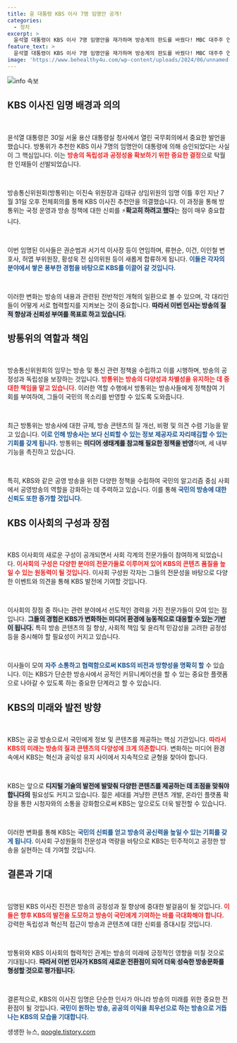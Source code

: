 ```yaml
---
title: 윤 대통령 KBS 이사 7명 임명안 공개!
categories:
  - 정치
excerpt: >
  윤석열 대통령이 KBS 이사 7명 임명안을 재가하며 방송계의 판도를 바꿨다! MBC 대주주 연임과 신임 이사들의 등장이 예고하는 변화는? 클릭해 확인하세요!
feature_text: >
  윤석열 대통령이 KBS 이사 7명 임명안을 재가하며 방송계의 판도를 바꿨다! MBC 대주주 연임과 신임 이사들의 등장이 예고하는 변화는? 클릭해 확인하세요!
image: 'https://www.behealthy4u.com/wp-content/uploads/2024/06/unnamed-file.png'
---
```


<p><img src="https://www.behealthy4u.com/wp-content/uploads/2024/06/unnamed-file.png" alt="info 속보" /></p>

<h2 data-ke-size="size26">KBS 이사진 임명 배경과 의의</h2>

<p data-ke-size="size16">&nbsp;</p>

<p>윤석열 대통령은 30일 서울 용산 대통령실 청사에서 열린 국무회의에서 중요한 발언을 했습니다. 방통위가 추천한 KBS 이사 7명의 임명안이 대통령에 의해 승인되었다는 사실이 그 핵심입니다. 이는 <b><span style="color: #ee2323;">방송의 독립성과 공정성을 확보하기 위한 중요한 결정</span></b>으로 탁월한 인재들이 선발되었습니다.</p>

<p data-ke-size="size16">&nbsp;</p>

<p>방송통신위원회(방통위)는 이진숙 위원장과 김태규 상임위원의 임명 이틀 후인 지난 7월 31일 오후 전체회의를 통해 KBS 이사진 추천안을 의결했습니다. 이 과정을 통해 방통위는 국정 운영과 방송 정책에 대한 신뢰를 ⚡<b><span style="background-color: #21538527;">확고히 하려고 했다</span></b>는 점이 매우 중요합니다.</p>

<p data-ke-size="size16">&nbsp;</p>

<p>이번 임명된 이사들은 권순범과 서기석 이사장 등이 연임하며, 류현순, 이건, 이인철 변호사, 허엽 부위원장, 황성욱 전 심의위원 등이 새롭게 합류하게 됩니다. <b><span style="color: #1a5490;">이들은 각자의 분야에서 쌓은 풍부한 경험을 바탕으로 KBS를 이끌어 갈 것입니다.</span></b> </p>

<p data-ke-size="size16">&nbsp;</p>

<p>이러한 변화는 방송의 내용과 관련된 전반적인 개혁의 일환으로 볼 수 있으며, 각 대리인들이 어떻게 서로 협력할지를 지켜보는 것이 중요합니다. <b><span style="background-color: #21538527;">따라서 이번 인사는 방송의 질적 향상과 신뢰성 부여를 목표로 하고 있습니다.</span></b></p>

<h2 data-ke-size="size26">방통위의 역할과 책임</h2>

<p data-ke-size="size16">&nbsp;</p>

<p>방송통신위원회의 임무는 방송 및 통신 관련 정책을 수립하고 이를 시행하며, 방송의 공정성과 독립성을 보장하는 것입니다. <b><span style="color: #ee2323;">방통위는 방송의 다양성과 차별성을 유지하는 데 중대한 책임을 맡고 있습니다.</span></b> 이러한 역할 수행에서 방통위는 방송사들에게 정책참여 기회를 부여하여, 그들이 국민의 목소리를 반영할 수 있도록 도와줍니다.</p>

<p data-ke-size="size16">&nbsp;</p>

<p>최근 방통위는 방송사에 대한 규제, 방송 콘텐츠의 질 개선, 비평 및 의견 수렴 기능을 맡고 있습니다. <b><span style="color: #1a5490;">이로 인해 방송사는 보다 신뢰할 수 있는 정보 제공자로 자리매김할 수 있는 기회를 갖게 됩니다.</span></b> 방통위는 <b><span style="background-color: #21538527;">미디어 생태계를 참고해 필요한 정책을 반영</span></b>하며, 세 내부 기능을 촉진하고 있습니다.</p>

<p data-ke-size="size16">&nbsp;</p>

<p>특히, KBS와 같은 공영 방송을 위한 다양한 정책을 수립하여 국민의 알고리즘 중심 사회에서 공영방송의 역할을 강화하는 데 주력하고 있습니다. 이를 통해 <b><span style="color: #1a5490;">국민의 방송에 대한 신뢰도 또한 증가할 것입니다.</span></b></p>

<h2 data-ke-size="size26">KBS 이사회의 구성과 장점</h2>

<p data-ke-size="size16">&nbsp;</p>

<p>KBS 이사회의 새로운 구성이 공개되면서 사회 각계의 전문가들이 참여하게 되었습니다. <b><span style="color: #ee2323;">이사회의 구성은 다양한 분야의 전문가들로 이루어져 있어 KBS의 콘텐츠 품질을 높일 수 있는 원동력이 될 것입니다.</span></b> 이사회 구성원 각자는 그들의 전문성을 바탕으로 다양한 이벤트와 의견을 통해 KBS 발전에 기여할 것입니다.</p>

<p data-ke-size="size16">&nbsp;</p>

<p>이사회의 장점 중 하나는 관련 분야에서 선도적인 경력을 가진 전문가들이 모여 있는 점입니다. <b><span style="background-color: #21538527;">그들의 경험은 KBS가 변화하는 미디어 환경에 능동적으로 대응할 수 있는 기반이 됩니다.</span></b> 특히 방송 콘텐츠의 질 향상, 사회적 책임 및 윤리적 민감성을 고려한 공정성 등을 중시해야 할 필요성이 커지고 있습니다.</p>

<p data-ke-size="size16">&nbsp;</p>

<p>이사들이 모여 <b><span style="color: #1a5490;">자주 소통하고 협력함으로써 KBS의 비전과 방향성을 명확히 할</span></b> 수 있습니다. 이는 KBS가 단순한 방송사에서 공적인 커뮤니케이션을 할 수 있는 중요한 플랫폼으로 나아갈 수 있도록 하는 중요한 단계라고 할 수 있습니다.</p>

<h2 data-ke-size="size26">KBS의 미래와 발전 방향</h2>

<p data-ke-size="size16">&nbsp;</p>

<p>KBS는 공공 방송으로서 국민에게 정보 및 콘텐츠를 제공하는 핵심 기관입니다. <b><span style="color: #ee2323;">따라서 KBS의 미래는 방송의 질과 콘텐츠의 다양성에 크게 의존합니다.</span></b> 변화하는 미디어 환경 속에서 KBS는 혁신과 공익성 유지 사이에서 지속적으로 균형을 찾아야 합니다.</p>

<p data-ke-size="size16">&nbsp;</p>

<p>KBS는 앞으로 <b><span style="background-color: #21538527;">디지털 기술의 발전에 발맞춰 다양한 콘텐츠를 제공하는 데 초점을 맞춰야 합니다의</span></b> 필요성도 커지고 있습니다. 젊은 세대를 겨냥한 콘텐츠 개발, 온라인 플랫폼 확장을 통한 시청자와의 소통을 강화함으로써 KBS는 앞으로도 더욱 발전할 수 있습니다.</p>

<p data-ke-size="size16">&nbsp;</p>

<p>이러한 변화를 통해 KBS는 <b><span style="color: #1a5490;">국민의 신뢰를 얻고 방송의 공신력을 높일 수 있는 기회를 갖게 됩니다</span></b>. 이사회 구성원들의 전문성과 역량을 바탕으로 KBS는 민주적이고 공정한 방송을 실현하는 데 기여할 것입니다.</p>

<h2 data-ke-size="size26">결론과 기대</h2>

<p data-ke-size="size16">&nbsp;</p>

<p>임명된 KBS 이사진 진전은 방송의 공정성과 질 향상에 중대한 발걸음이 될 것입니다. <b><span style="color: #ee2323;">이들은 향후 KBS의 발전을 도모하고 방송이 국민에게 기여하는 바를 극대화해야 합니다.</span></b> 강력한 독립성과 혁신적 접근이 방송과 콘텐츠에 대한 신뢰를 증대시킬 것입니다.</p>

<p data-ke-size="size16">&nbsp;</p>

<p>방통위와 KBS 이사회의 협력적인 관계는 방송의 미래에 긍정적인 영향을 미칠 것으로 기대됩니다. <b><span style="background-color: #21538527;">따라서 이번 인사가 KBS의 새로운 전환점이 되어 더욱 성숙한 방송문화를 형성할 것으로 평가됩니다.</span></b></p>

<p data-ke-size="size16">&nbsp;</p>

<p>결론적으로, KBS의 이사진 임명은 단순한 인사가 아니라 방송의 미래를 위한 중요한 전환점이 될 것입니다. <b><span style="color: #1a5490;">국민이 원하는 방송, 공공의 이익을 최우선으로 하는 방송으로 거듭나는 KBS의 모습을 기대합니다.</span></b></p>
생생한 뉴스, <a href="https://qoogle.tistory.com" rel="dofollow">qoogle.tistory.com</a>


